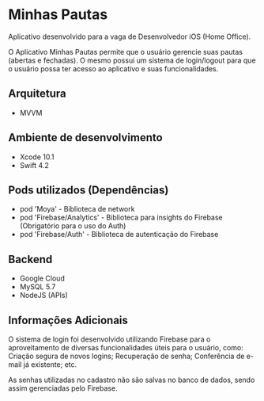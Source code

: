 # Minhas Pautas

Aplicativo desenvolvido para a vaga de Desenvolvedor iOS (Home Office).

O Aplicativo Minhas Pautas permite que o usuário gerencie suas pautas (abertas e fechadas). O mesmo possui um sistema de login/logout para que o usuário possa ter acesso ao aplicativo e suas funcionalidades.

## Arquitetura
- MVVM

## Ambiente de desenvolvimento
- Xcode 10.1
- Swift 4.2

## Pods utilizados (Dependências)
- pod 'Moya' - Biblioteca de network
- pod 'Firebase/Analytics' - Biblioteca para insights do Firebase (Obrigatório para o uso do Auth)
- pod 'Firebase/Auth' - Biblioteca de autenticação do Firebase

## Backend
- Google Cloud
- MySQL 5.7
- NodeJS (APIs)

## Informações Adicionais
O sistema de login foi desenvolvido utilizando Firebase para o aproveitamento de diversas funcionalidades úteis para o usuário, como: Criação segura de novos logins; Recuperação de senha; Conferência de e-mail já existente; etc.

As senhas utilizadas no cadastro não são salvas no banco de dados, sendo assim gerenciadas pelo Firebase.
